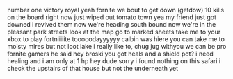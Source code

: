 number one victory royal yeah fornite we bout to get down (getdow)
10 kills on the board right now
just wiped out tomato town
yea my friend just got downed
i revived them now we're heading south bound
now we're in the pleasant park streets
look at the map go to marked sheets
take me to your xbox to play fortniiiiite tooooodayyyyyy
calbin was hiere
you can take me to moisty mires but not loot lake
i really like to, chug jug withyou
we can be pro fornite gamers
he said
hey broski
you got heals and a shield pot?
i need healing and i am only at 1 hp
hey dude sorry
i found nothing on this safari
i check the upstairs of that house but not the underneath yet
